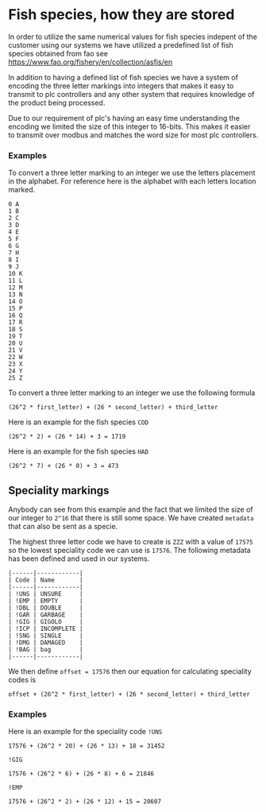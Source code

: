 # Fish species, how they are stored

In order to utilize the same numerical values for fish species 
indepent of the customer using our systems we have utilized
a predefined list of fish species obtained from fao see https://www.fao.org/fishery/en/collection/asfis/en

In addition to having a defined list of fish species we have a system
of encoding the three letter markings into integers that makes it easy
to transmit to plc controllers and any other system that requires knowledge
of the product being processed.

Due to our requirement of plc's having an easy time understanding the
encoding we limited the size of this integer to 16-bits. This makes it
easier to transmit over modbus and matches the word size for most plc controllers.

### Examples
To convert a three letter marking to an integer we use the letters placement
in the alphabet. For reference here is the alphabet with each letters location marked.
```
0 A
1 B
2 C
3 D
4 E
5 F
6 G
7 H
8 I
9 J
10 K
11 L
12 M
13 N
14 O
15 P
16 Q
17 R
18 S
19 T
20 U
21 V
22 W
23 X
24 Y
25 Z
```
To convert a three letter marking to an integer we use the following formula
```
(26^2 * first_letter) + (26 * second_letter) + third_letter
```
Here is an example for the fish species `COD`
```
(26^2 * 2) + (26 * 14) + 3 = 1719

```
Here is an example for the fish species `HAD`
```
(26^2 * 7) + (26 * 0) + 3 = 473
```

## Speciality markings
Anybody can see from this example and the fact that we limited the size of our integer to ```2^16```
that there is still some space. We have created `metadata` that can also be sent as a specie.

The highest three letter code we have to create is `ZZZ` with a value of `17575` so the lowest speciality
code we can use is `17576`. The following metadata has been defined and used in our systems.

```
|------|------------|
| Code | Name       |
|------|------------|
| !UNS | UNSURE     |
| !EMP | EMPTY      |
| !DBL | DOUBLE     |
| !GAR | GARBAGE    |
| !GIG | GIGOLO     |
| !ICP | INCOMPLETE |
| !SNG | SINGLE     |
| !DMG | DAMAGED    |
| !BAG | bag        |
|------|------------|
```
We then define `offset = 17576` then our equation for calculating speciality codes is
```
offset + (26^2 * first_letter) + (26 * second_letter) + third_letter
```

### Examples
Here is an example for the speciality code `!UNS`
```
17576 + (26^2 * 20) + (26 * 13) + 18 = 31452
```
`!GIG`
```
17576 + (26^2 * 6) + (26 * 8) + 6 = 21846
```
`!EMP`
```
17576 + (26^2 * 2) + (26 * 12) + 15 = 20607
```